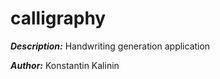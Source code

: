 # calligraphy

***Description:*** Handwriting generation application

***Author:*** Konstantin Kalinin
